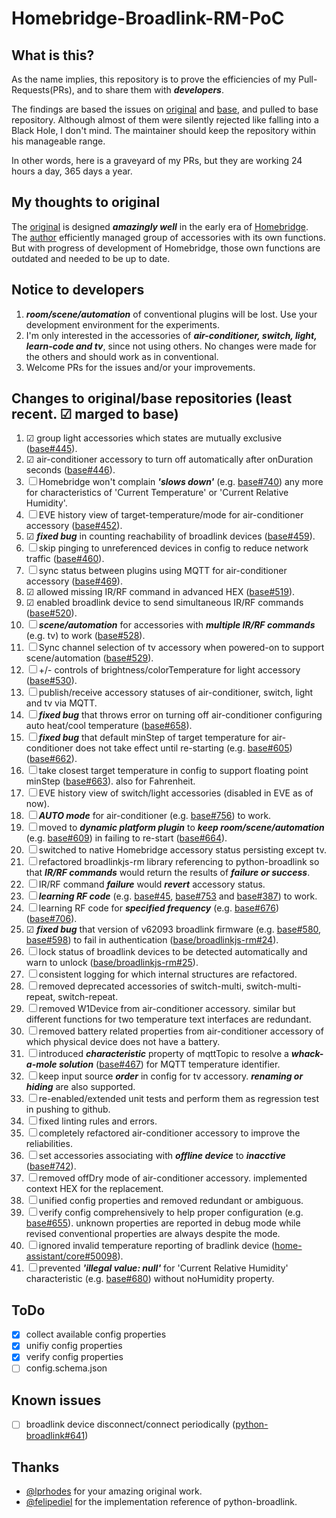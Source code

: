 # Homebridge-Broadlink-RM-PoC

## What is this?
As the name implies, this repository is to prove the efficiencies of my Pull-Requests(PRs), and to share them with ___developers___.

The findings are based the issues on [original](https://github.com/lprhodes/homebridge-broadlink-rm) and [base](https://github.com/kiwi-cam/homebridge-broadlink-rm), and pulled to base repository. Although almost of them were silently rejected like falling into a Black Hole, I don't mind. The maintainer should keep the repository within his manageable range.

In other words, here is a graveyard of my PRs, but they are working 24 hours a day, 365 days a year.

## My thoughts to original

The [original](https://github.com/lprhodes/homebridge-broadlink-rm) is designed ___amazingly well___ in the early era of [Homebridge](https://github.com/homebridge/homebridge). The [author](https://github.com/lprhodes) efficiently managed group of accessories with its own functions. But with progress of development of Homebridge, those own functions are outdated and needed to be up to date.

## Notice to developers

1. ___room/scene/automation___ of conventional plugins will be lost. Use your development environment for the experiments.
1. I'm only interested in the accessories of ___air-conditioner, switch, light, learn-code and tv___, since not using others. No changes were made for the others and should work as in conventional.
1. Welcome PRs for the issues and/or your improvements.

## Changes to original/base repositories (least recent. &#x2611; marged to base)

1. &#x2611; group light accessories which states are mutually exclusive ([base#445](https://github.com/kiwi-cam/homebridge-broadlink-rm/pull/445)).
1. &#x2611; air-conditioner accessory to turn off automatically after onDuration seconds ([base#446](https://github.com/kiwi-cam/homebridge-broadlink-rm/pull/446)).
1. &#x2610; Homebridge won't complain ___'slows down'___ (e.g. [base#740](https://github.com/kiwi-cam/homebridge-broadlink-rm/issues/740)) any more for characteristics of 'Current Temperature' or 'Current Relative Humidity'.
1. &#x2610; EVE history view of target-temperature/mode for air-conditioner accessory ([base#452](https://github.com/kiwi-cam/homebridge-broadlink-rm/pull/452)).
1. &#x2611; ___fixed bug___ in counting reachability of broadlink devices ([base#459](https://github.com/kiwi-cam/homebridge-broadlink-rm/pull/459)).
1. &#x2610; skip pinging to unreferenced devices in config to reduce network traffic ([base#460](https://github.com/kiwi-cam/homebridge-broadlink-rm/pull/460)).
1. &#x2610; sync status between plugins using MQTT for air-conditioner accessory ([base#469](https://github.com/kiwi-cam/homebridge-broadlink-rm/pull/469)).
1. &#x2611; allowed missing IR/RF command in advanced HEX ([base#519](https://github.com/kiwi-cam/homebridge-broadlink-rm/pull/519)).
1. &#x2611; enabled broadlink device to send simultaneous IR/RF commands ([base#520](https://github.com/kiwi-cam/homebridge-broadlink-rm/pull/520)).
1. &#x2610; ___scene/automation___ for accessories with ___multiple IR/RF commands___ (e.g. tv) to work ([base#528](https://github.com/kiwi-cam/homebridge-broadlink-rm/pull/528)).
1. &#x2610; Sync channel selection of tv accessory when powered-on to support scene/automation ([base#529](https://github.com/kiwi-cam/homebridge-broadlink-rm/pull/529)).
1. &#x2610; +/- controls of brightness/colorTemperature for light accessory ([base#530](https://github.com/kiwi-cam/homebridge-broadlink-rm/pull/530)).
1. &#x2610; publish/receive accessory statuses of air-conditioner, switch, light and tv via MQTT.
1. &#x2610; ___fixed bug___ that throws error on turning off air-conditioner configuring auto heat/cool temperature ([base#658](https://github.com/kiwi-cam/homebridge-broadlink-rm/pull/658)).
1. &#x2610; ___fixed bug___ that default minStep of target temperature for air-conditioner does not take effect until re-starting (e.g. [base#605](https://github.com/kiwi-cam/homebridge-broadlink-rm/pull/605)) ([base#662](https://github.com/kiwi-cam/homebridge-broadlink-rm/pull/662)).
1. &#x2610; take closest target temperature in config to support floating point minStep ([base#663](https://github.com/kiwi-cam/homebridge-broadlink-rm/pull/663)). also for Fahrenheit.
1. &#x2610; EVE history view of switch/light accessories (disabled in EVE as of now).
1. &#x2610; ___AUTO mode___ for air-conditioner (e.g. [base#756](https://github.com/kiwi-cam/homebridge-broadlink-rm/issues/756)) to work.
1. &#x2610; moved to ___dynamic platform plugin___ to ___keep room/scene/automation___ (e.g. [base#609](https://github.com/kiwi-cam/homebridge-broadlink-rm/issues/609)) in failing to re-start ([base#664](https://github.com/kiwi-cam/homebridge-broadlink-rm/pull/664)).
1. &#x2610; switched to native Homebridge accessory status persisting except tv.
1. &#x2610; refactored broadlinkjs-rm library referencing to python-broadlink so that ___IR/RF commands___ would return the results of ___failure or success___.
1. &#x2610; IR/RF command ___failure___ would ___revert___ accessory status.
1. &#x2610; ___learning RF code___ (e.g. [base#45](https://github.com/kiwi-cam/homebridge-broadlink-rm/issues/45), [base#753](https://github.com/kiwi-cam/homebridge-broadlink-rm/issues/753) and [base#387](https://github.com/kiwi-cam/homebridge-broadlink-rm/issues/387#issuecomment-1146733780)) to work.
1. &#x2610; learning RF code for ___specified frequency___ (e.g. [base#676](https://github.com/kiwi-cam/homebridge-broadlink-rm/issues/676)) ([base#706](https://github.com/kiwi-cam/homebridge-broadlink-rm/pull/706)).
1. &#x2611; ___fixed bug___ that version of v62093 broadlink firmware (e.g. [base#580](https://github.com/kiwi-cam/homebridge-broadlink-rm/issues/580), [base#598](https://github.com/kiwi-cam/homebridge-broadlink-rm/issues/598)) to fail in authentication ([base/broadlinkjs-rm#24](https://github.com/kiwi-cam/broadlinkjs-rm/pull/24)).
1. &#x2610; lock status of broadlink devices to be detected automatically and warn to unlock ([base/broadlinkjs-rm#25](https://github.com/kiwi-cam/broadlinkjs-rm/pull/25)).
1. &#x2610; consistent logging for which internal structures are refactored.
1. &#x2610; removed deprecated accessories of switch-multi, switch-multi-repeat, switch-repeat.
1. &#x2610; removed W1Device from air-conditioner accessory. similar but different functions for two temperature text interfaces are redundant.
1. &#x2610; removed battery related properties from air-conditioner accessory of which physical device does not have a battery.
1. &#x2610; introduced ___characteristic___ property of mqttTopic to resolve a ___whack-a-mole solution___ ([base#467](https://github.com/kiwi-cam/homebridge-broadlink-rm/pull/467)) for MQTT temperature identifier.
1. &#x2610; keep input source ___order___ in config for tv accessory. ___renaming or hiding___ are also supported.
1. &#x2610; re-enabled/extended unit tests and perform them as regression test in pushing to github.
1. &#x2610; fixed linting rules and errors.
1. &#x2610; completely refactored air-conditioner accessory to improve the reliabilities.
1. &#x2610; set accessories associating with ___offline device___ to ___inacctive___ ([base#742](https://github.com/kiwi-cam/homebridge-broadlink-rm/issues/742)).
1. &#x2610; removed offDry mode of air-conditioner accessory. implemented context HEX for the replacement.
1. &#x2610; unified config properties and removed redundant or ambiguous.
1. &#x2610; verify config comprehensively to help proper configuration (e.g. [base#655](https://github.com/kiwi-cam/homebridge-broadlink-rm/issues/655)). unknown properties are reported in debug mode while revised conventional properties are always despite the mode.
1. &#x2610; ignored invalid temperature reporting of bradlink device ([home-assistant/core#50098](https://github.com/home-assistant/core/pull/50098)).
1. &#x2610; prevented ___'illegal value: null'___ for 'Current Relative Humidity' characteristic (e.g. [base#680](https://github.com/kiwi-cam/homebridge-broadlink-rm/issues/680)) without noHumidity property.

## ToDo
- [x] collect available config properties
- [x] unifiy config properties
- [x] verify config properties
- [ ] config.schema.json

## Known issues
- [ ] broadlink device disconnect/connect periodically ([python-broadlink#641](https://github.com/mjg59/python-broadlink/issues/641))

## Thanks
- [@lprhodes](https://github.com/lprhodes/homebridge-broadlink-rm) for your amazing original work.
- [@felipediel](https://github.com/mjg59/python-broadlink/commits?author=felipediel) for the implementation reference of python-broadlink.
